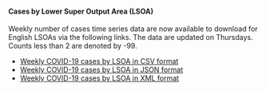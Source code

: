#### Cases by Lower Super Output Area (LSOA)

Weekly number of cases time series data are now available to download for English LSOAs via the following links. The data are updated on Thursdays. Counts less than 2 are denoted by -99.

* [Weekly COVID-19 cases by LSOA in CSV format](https://coronavirus.data.gov.uk/downloads/lsoa_data/LSOAs_latest.csv)
* [Weekly COVID-19 cases by LSOA in JSON format](https://coronavirus.data.gov.uk/downloads/lsoa_data/LSOAs_latest.json)
* [Weekly COVID-19 cases by LSOA in XML format](https://coronavirus.data.gov.uk/downloads/lsoa_data/LSOAs_latest.xml)

